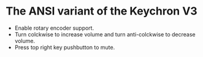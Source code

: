 # The ANSI variant of the Keychron V3

- Enable rotary encoder support.
- Turn colckwise to increase volume and turn anti-colckwise to decrease volume.
- Press top right key pushbutton to mute.
